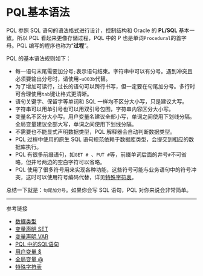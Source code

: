 # PQL基本语法

PQL 参照 SQL 语句的语法格式进行设计，控制结构和 Oracle 的 **PL/SQL** 基本一致。所以 PQL 看起来更像存储过程，PQL 中的 P 也是单词`Procedural`的首字母。PQL 编写的程序也称为“**过程**”。

PQL 的基本语法规则如下：

* 每一语句末尾需要加分号`;`表示语句结束。字符串中可以有分号。遇到冲突且必须要输出分号时，请使用`~u003b`代替。
* 为了增加可读行，过长的语句可以跨行书写，但一定要在句尾加分号。多行时可合理使用`tab`键让格式更清晰。
* 语句关键字、保留字等单词和 SQL 一样均不区分大小写，只是建议大写。
* 字符串可以用单引号也可以用双引号包围，字符串内容区分大小写。
* 变量名不区分大小写。用户变量名建议全部小写，单词之间使用下划线分隔。全局变量建议全部大写，单词之间使用下划线分隔。
* 不需要也不能显式声明数据类型，PQL 解释器会自动判断数据类型。
* PQL 过程中使用的原生 SQL 语句规范依赖于数据库类型，会提交到相应的数据库执行。
* PQL 有很多前缀语句，如`GET # `、`PUT #`等，前缀单词后面的井号`#`不可省略，但井号两边的空白字符可以省略。
* PQL 使用了很多符号用来实现各种功能，这些符号可能与业务语句中的符号冲突，这时可以使用符号编码代替，详见[特殊字符表](/pql/characters.md)。

总结一下就是：`句尾加分号`。如果你会写 SQL 语句，PQL 对你来说会非常简单。

---
参考链接

* [数据类型](/pql/datatype.md)
* [变量声明 SET](/pql/set.md)
* [变量声明 VAR](/pql/var.md)
* [PQL 中的SQL语句](/pql/sql.md) 
* [用户变量 $](/pql/var.mdiable)
* [全局变量 @](/pql/global-variable.md)
* [特殊字符表](/pql/characters.md)